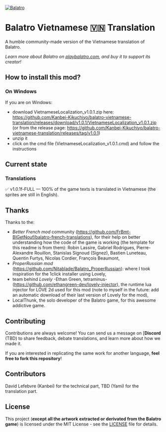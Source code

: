 [![Balatro](https://www.playbalatro.com/assets/logo2-C9SU2BrI.png)](https://www.playbalatro.com/)

# Balatro Vietnamese 🇻🇳 Translation

A humble community-made version of the Vietnamese translation of Balatro.

*Learn more about Balatro on [playbalatro.com](https://www.playbalatro.com/), and buy it to support its creator!*

## How to install this mod?

### On Windows

If you are on Windows:
- download VietnameseLocalization_v1.0.1.zip here: https://github.com/Kanbei-Kikuchiyo/balatro-vietnamese-translation/releases/download/v1.0.1/VietnameseLocalization_v1.0.1.zip (or from the release page: https://github.com/Kanbei-Kikuchiyo/balatro-vietnamese-translation/releases/tag/v1.0.1)
- unzip it
- click on the cmd file (VietnameseLocalization_v1.0.1.cmd) and follow the instructions

## Current state

### Translations

✅ v1.0.1f-FULL — 100% of the game texts is translated in Vietnamese (the sprites are still in English).

## Thanks
Thanks to the:
- *Better French mod* community (https://github.com/FrBmt-BIGetNouf/balatro-french-translations), for their help on better understanding how the code of the game is working (the template for this readme is from them): Robin Lassire, Gabriel Rodrigues, Pierre-Alexandre Rouillon, Stanislas Signoud (Signez), Bastien Luneteau, Quentin Furtys, Nicolas Cordier, François Beaumont,
- *ProperRussian mod* (https://github.com/Nitablade/Balatro_ProperRussian): where I took inspiration for the 1click installer using Lovely,
- team behind *Lovely* -Ethan Green, tetraminus- (https://github.com/ethangreen-dev/lovely-injector), the runtime lua injector for LÖVE 2d used for this mod (note to myself in the future: add an automatic download of their last version of Lovely for the mod),
- LocalThunk, the solo developer of the Balatro game, for this awesome addictive game.

## Contributing

Contributions are always welcome! You can send us a message on [**Discord** (TBD) to share feedback, debate translations, and learn more about how we made it.

If you are interested in replicating the same work for another language, **feel free to fork this repository**!

## Contributors

David Lefebvre (Kanbei) for the technical part, TBD (Yami) for the translation part.

## License

This project (**except all the artwork extracted or derivated from the Balatro game**) is licensed under the MIT License - see the [LICENSE](LICENSE) file for details.
